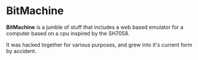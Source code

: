 BitMachine
======
**BitMachine** is a jumble of stuff that includes a web based emulator for a computer based on a cpu inspired by the SH7058.

It was hacked together for various purposes, and grew into it's current form by accident.

